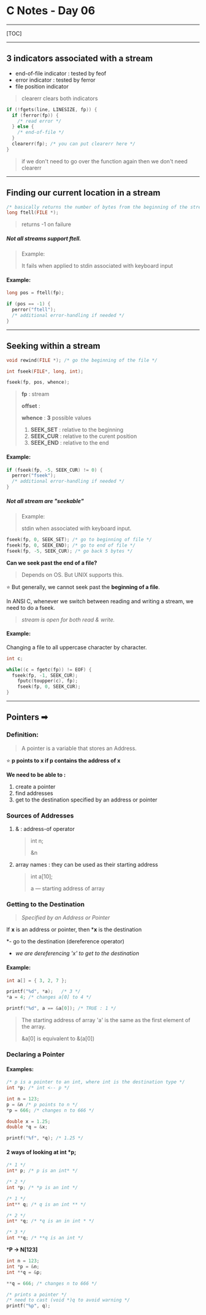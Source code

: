 # C Notes - Day 06

----



[TOC]



---



## 3 indicators associated with a stream

- end-of-file indicator : tested by feof
- error indicator : tested by ferror
- file position indicator

> clearerr clears both indicators



```c
if (!fgets(line, LINESIZE, fp)) {
  if (ferror(fp)) {
    /* read error */
  } else {
    /* end-of-file */
  }
  clearerr(fp); /* you can put clearerr here */ 
}
```

> if we don't need to go over the function again then we don't need clearerr



---



## Finding our current location in a stream



```c
/* basically returns the number of bytes from the beginning of the stream */
long ftell(FILE *);
```

> returns -1 on failure



##### Not all streams support ftell.

> Example:
>
> It fails when applied to stdin associated with keyboard input



#### Example:

```c
long pos = ftell(fp);

if (pos == -1) {
  perror("ftell");
  /* additional error-handling if needed */
}
```



---



## Seeking within a stream



```c
void rewind(FILE *); /* go the beginning of the file */

int fseek(FILE*, long, int);

fseek(fp, pos, whence);
```

> **fp** : stream
>
> **offset** : 
>
> **whence** : **3** possible values
>
> 1. **SEEK_SET** : relative to the beginning
> 2. **SEEK_CUR** : relative to the curent position
> 3. **SEEK_END** : relative to the end



#### Example:

```c
if (fseek(fp, -5, SEEK_CUR) != 0) {
  perror("fseek");
  /* additional error-handling if needed */
}
```



##### Not all stream are "seekable"

> Example:
>
> stdin when associated with keyboard input.

```c
fseek(fp, 0, SEEK_SET); /* go to beginning of file */
fseek(fp, 0, SEEK_END); /* go to end of file */
fseek(fp, -5, SEEK_CUR); /* go back 5 bytes */
```



**Can we seek past the end of a file?**

> Depends on OS. But UNIX supports this.

⭐️ But generally, we cannot seek past the **beginning of a file**.



In ANSI C, whenever we switch between reading and writing a stream, we need to do a fseek.

> *stream is open for both read & write.*



#### Example:

Changing a file to all uppercase character by character.

```c
int c;

while((c = fgetc(fp)) != EOF) {
  fseek(fp, -1, SEEK_CUR);
	fputc(toupper(c), fp);
	fseek(fp, 0, SEEK_CUR);
}
```



---



## Pointers ➡



### Definition:

> A pointer is a variable that stores an Address.



⭐️ **p points to x if p contains the address of x**



**We need to be able to :**

1. create a pointer
2. find addresses
3. get to the destination specified by an address or pointer



### Sources of Addresses



1. & : address-of operator

   > int n;
   >
   > &n

   

2. array names : they can be used as their starting address

   > int a[10];
   >
   > a — starting address of array

   

### Getting to the Destination

> *Specified by an Address or Pointer*



If **x** is an address or pointer, then ***x** is the destination

*- go to the destination (dereference operator)

- *we are dereferencing 'x' to get to the destination*



#### Example:

```c
int a[] = { 3, 2, 7 };

printf("%d", *a);	/* 3 */
*a = 4; /* changes a[0] to 4 */

printf("%d", a == &a[0]); /* TRUE : 1 */
```

> The starting address of array 'a' is the same as the first element of the array.
>
> &a[0] is equivalent to &(a[0])



### Declaring a Pointer



#### Examples:

```c
/* p is a pointer to an int, where int is the destination type */
int *p; /* int <-- p */

int n = 123;
p = &n /* p points to n */
*p = 666; /* changes n to 666 */
```



```c
double x = 1.25;
double *q = &x;

printf("%f", *q); /* 1.25 */
```



#### 2 ways of looking at int *p;

```c
/* 1 */
int* p; /* p is an int* */

/* 2 */
int *p; /* *p is an int */
```



```c
/* 1 */
int** q; /* q is an int ** */

/* 2 */
int* *q; /* *q is an in int * */

/* 3 */
int **q; /* **q is an int */
```



***P → N[123]**



```c
int n = 123;
int *p = &n;
int **q = &p;

**q = 666; /* changes n to 666 */

/* prints a pointer */
/* need to cast (void *)q to avoid warning */
printf("%p", q);
```


